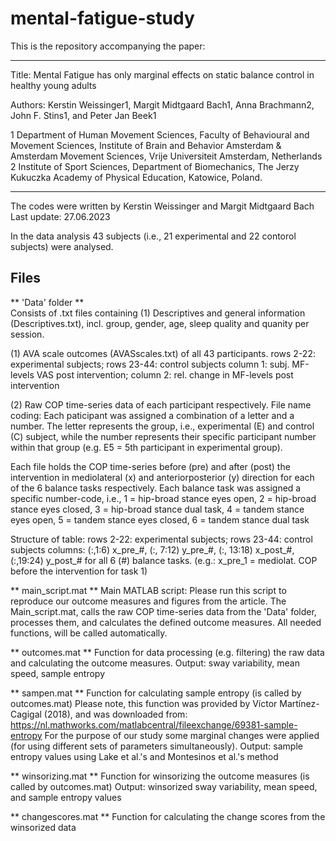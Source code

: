 # mental-fatigue-study
This is the repository accompanying the paper:

-------------------------------------------------------------------------------------------------

Title: Mental Fatigue has only marginal effects on static balance control in healthy young adults

Authors: Kerstin Weissinger1, Margit Midtgaard Bach1, Anna Brachmann2, John F. Stins1, and Peter Jan Beek1

1 Department of Human Movement Sciences, Faculty of Behavioural and Movement Sciences, Institute of Brain and Behavior Amsterdam & Amsterdam Movement Sciences, Vrije Universiteit Amsterdam, Netherlands
2 Institute of Sport Sciences, Department of Biomechanics, The Jerzy Kukuczka Academy of Physical Education, Katowice, Poland.

-------------------------------------------------------------------------------------------------

The codes were written by Kerstin Weissinger and Margit Midtgaard Bach
Last update: 27.06.2023

In the data analysis 43 subjects (i.e., 21 experimental and 22 contorol subjects) were analysed.

Files
------

** 'Data' folder **		
Consists of .txt files containing 
(1) Descriptives and general information (Descriptives.txt), incl. group, gender, age, sleep quality and quanity per session.

(1) AVA scale outcomes (AVASscales.txt) of all 43 participants.
rows 2-22: experimental subjects; rows 23-44: control subjects
column 1: subj. MF-levels VAS post intervention; column 2: rel. change in MF-levels post intervention
	
(2) Raw COP time-series data of each participant respectively.
File name coding: Each paticipant was assigned a combination of a letter and a number. The letter represents the group, i.e., experimental (E) and control (C) subject, while the number represents their specific participant number within that group (e.g. E5 = 5th participant in experimental group).  

Each file holds the COP time-series before (pre) and after (post) the intervention in mediolateral (x) and anteriorposterior (y) direction for each of the 6 balance tasks respectively. Each balance task was assigned a specific number-code, i.e., 1 = hip-broad stance eyes open, 2 = hip-broad stance eyes closed, 3 = hip-broad stance dual task, 4 = tandem stance eyes open, 5 = tandem stance eyes closed, 6 = tandem stance dual task

Structure of table: 
rows 2-22: experimental subjects; rows 23-44: control subjects
columns: (:,1:6) x_pre_#, (:, 7:12) y_pre_#, (:, 13:18) x_post_#, (:,19:24) y_post_# for all 6 (#) balance tasks. (e.g.: x_pre_1 = mediolat. COP before the intervention for task 1)

			    
** main_script.mat **
Main MATLAB script: Please run this script to reproduce our outcome measures and figures from the article.
The Main_script.mat, calls the raw COP time-series data from the 'Data' folder, processes them, and calculates the defined outcome measures. 
All needed functions, will be called automatically.  


** outcomes.mat **
Function for data processing (e.g. filtering) the raw data and calculating the outcome measures. 
Output: sway variability, mean speed, sample entropy


** sampen.mat **
Function for calculating sample entropy (is called by outcomes.mat)
Please note, this function was provided by Víctor Martínez-Cagigal (2018), and was downloaded from:		
https://nl.mathworks.com/matlabcentral/fileexchange/69381-sample-entropy
For the purpose of our study some marginal changes were applied (for using different sets of parameters simultaneously).
Output: sample entropy values using Lake et al.'s and Montesinos et al.'s method


** winsorizing.mat **
Function for winsorizing the outcome measures (is called by outcomes.mat)
Output: winsorized sway variability, mean speed, and sample entropy values


** changescores.mat **
Function for calculating the change scores from the winsorized data
